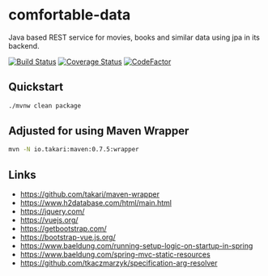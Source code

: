 # comfortable-data
Java based REST service for movies, books and similar data using jpa in its backend.

[![Build Status](https://travis-ci.org/Nachtfeuer/comfortable-data.svg?branch=master)](https://travis-ci.org/Nachtfeuer/comfortable-data)
[![Coverage Status](https://coveralls.io/repos/github/Nachtfeuer/comfortable-data/badge.svg?branch=master)](https://coveralls.io/github/Nachtfeuer/comfortable-data?branch=master)
[![CodeFactor](https://www.codefactor.io/repository/github/nachtfeuer/comfortable-data/badge)](https://www.codefactor.io/repository/github/nachtfeuer/comfortable-data)

## Quickstart

```bash
./mvnw clean package
```

## Adjusted for using Maven Wrapper

```bash
mvn -N io.takari:maven:0.7.5:wrapper
```

## Links
 - https://github.com/takari/maven-wrapper
 - https://www.h2database.com/html/main.html
 - https://jquery.com/
 - https://vuejs.org/
 - https://getbootstrap.com/
 - https://bootstrap-vue.js.org/
 - https://www.baeldung.com/running-setup-logic-on-startup-in-spring
 - https://www.baeldung.com/spring-mvc-static-resources
 - https://github.com/tkaczmarzyk/specification-arg-resolver
